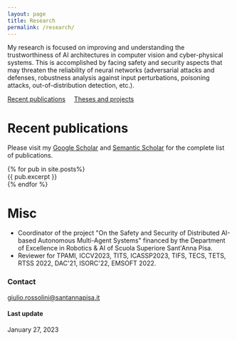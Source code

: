 ```yaml
---
layout: page
title: Research
permalink: /research/
---
```

My research is focused on improving and understanding the trustworthiness of AI architectures in computer vision and cyber-physical systems.
This is accomplished by facing safety and security aspects that may threaten the reliability of neural networks (adversarial attacks and defenses, robustness analysis against input perturbations, poisoning attacks, out-of-distribution detection, etc.).

[Recent publications](#recent-publications)  &nbsp; &nbsp;   [Theses and projects](#available-theses-and-projects)

# Recent publications
Please visit my [Google Scholar](https://scholar.google.com/citations?user=1NwO40wAAAAJ&hl=it) and [Semantic Scholar](https://www.semanticscholar.org/author/Giulio-Rossolini/2047404065) for the complete list of publications. 
<div class="post">
  {% for pub in site.posts%}
    <article class="post">
      <div class="entry">
        {{ pub.excerpt }}
      </div>
    </article>  {% endfor %}
</div>

# Misc
* Coordinator of the project "On the Safety and Security of Distributed AI-based Autonomous Multi-Agent Systems" financed by the Department of Excellence in Robotics & AI of Scuola Superiore Sant'Anna Pisa. 
* Reviewer for TPAMI, ICCV2023, TITS, ICASSP2023, TIFS, TECS, TETS, RTSS 2022, DAC'21, ISORC'22, EMSOFT 2022.  

### Contact
[giulio.rossolini@santannapisa.it](mailto:giulio.rossolini@santannapisa.it)

#### Last update
January 27, 2023